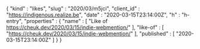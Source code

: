 {
  "kind" : "likes",
  "slug" : "2020/03/m5jci",
  "client_id" : "https://indigenous.realize.be",
  "date" : "2020-03-15T23:14:00Z",
  "h" : "h-entry",
  "properties" : {
    "name" : [ "Like of https://cheuk.dev/2020/03/15/indie-webmention/" ],
    "like-of" : [ "https://cheuk.dev/2020/03/15/indie-webmention/" ],
    "published" : [ "2020-03-15T23:14:00Z" ]
  }
}
